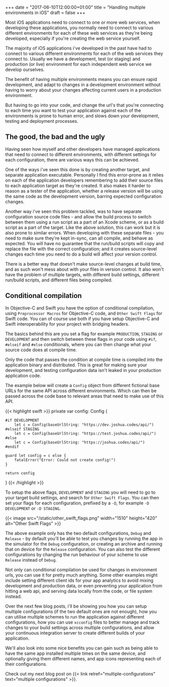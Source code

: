 +++
date = "2017-06-10T12:00:00+01:00"
title = "Handling multiple environments in iOS"
draft = false
+++

Most iOS applications need to connect to one or more web services, when developing these applications, you normally need to connect to various different environments for each of these web services as they're being developed, especially if you're creating the web service yourself.<!--more-->

The majority of iOS applications i've developed in the past have had to connect to various different environments for each of the web services they connect to. Usually we have a development, test (or staging) and production (or live) environment for each independent web service we develop ourselves.  

The benefit of having multiple environments means you can ensure rapid development, and adapt to changes in a development environment without having to worry about your changes affecting current users in a production environment.

But having to go into your code, and change the url's that you're connecting to each time you want to test your application against each of the environments is prone to human error, and slows down your development, testing and deployment processes.

## The good, the bad and the ugly

Having seen how myself and other developers have managed applications that need to connect to different environments, with different settings for each configuration, there are various ways this can be achieved.

One of the ways i've seen this done is by creating another target, and separate application executable. Personally I find this error-prone as it relies on each of the application developers remembering to add their source files to each application target as they're created. It also makes it harder to reason as a tester of the application, whether a release version will be using the same code as the development version, barring expected configuration changes.

Another way i've seen this problem tackled, was to have separate configuration source code files - and allow the build process to switch between them using a run script as a part of an Xcode scheme, or as a build script as a part of the target. Like the above solution, this can work but it is also prone to similar errors. When developing with these separate files - you need to make sure they're kept in-sync, can all compile, and behave as expected. You will have no guarantee that the run/build scripts will copy and replace the file with the correct configuration; and it creates source-level changes each time you need to do a build will affect your version control.

There is a better way that doesn't make source-level changes at build time, and as such won't mess about with your files in version control. It also won't have the problem of multiple targets, with different build settings, different run/build scripts, and different files being compiled.

## Conditional compilation

In Objective-C and Swift you have the option of conditional compilation, using `Preprocessor Macros` for Objective-C code, and `Other Swift Flags` for Swift code. You can of course use both if you have setup Objective-C and Swift interoperability for your project with bridging headers.

The basics behind this are you set a flag for example `PRODUCTION`, `STAGING` or `DEVELOPMENT` and then switch between these flags in your code using `#if`, `#elseif` and `#else` conditionals, where you can then change what your source code does at compile time.

Only the code that passes the condition at compile time is compiled into the application binary and distributed. This is great for making sure your development, and testing configuration data isn't leaked in your production application code.

The example below will create a `Config` object from different fictional base URLs for the same API across different environments. Which can then be passed across the code base to relevant areas that need to make use of this API.

{{< highlight swift >}}
private var config: Config {

    #if DEVELOPMENT
        let c = Config(baseUrlString: "https://dev.joshua.codes/api/")
    #elseif STAGING
        let c = Config(baseUrlString: "https://test.joshua.codes/api/")
    #else
        let c = Config(baseUrlString: "https://joshua.codes/api/")
    #endif

    guard let config = c else {
        fatalError("Error: Could not create config!")
    }

    return config
}
{{< /highlight >}}

To setup the above flags, `DEVELOPMENT` and `STAGING` you will need to go to your target build settings, and search for `Other Swift Flags`. You can then set your flags for each configuration, prefixed by a `-D`, for example `-D DEVELOPMENT` or `-D STAGING`.

{{< image src="/static/other_swift_flags.png" width="1510" height="420" alt="Other Swift Flags" >}}

The above example only has the two default configurations, `Debug` and `Release` - by default you'll be able to test you changes by running the app in the simulator for the `Debug` configuration, or creating an archive and running that on device for the `Release` configuration. You can also test the different configurations by changing the run behaviour of your scheme to use `Release` instead of `Debug`.

Not only can conditional compilation be used for changes in environment urls, you can use it for pretty much anything. Some other examples might include setting different client ids for your app analytics to avoid mixing development and production data, or even preventing your application from hitting a web api, and serving data locally from the code, or file system instead.  

Over the next few blog posts, i'll be showing you how you can setup multiple configurations (if the two default ones are not enough), how you can utilise multiple schemes to run the application against different configurations, how you can use `xcconfig` files to better manage and track changes to your build settings across multiple configurations, and allow your continuous integration server to create different builds of your application.

We'll also look into some nice benefits you can gain such as being able to have the same app installed multiple times on the same device, and optionally giving them different names, and app icons representing each of their configurations.

Check out my next blog post on {{< link relref="multiple-configurations" text="multiple configurations" >}}.
